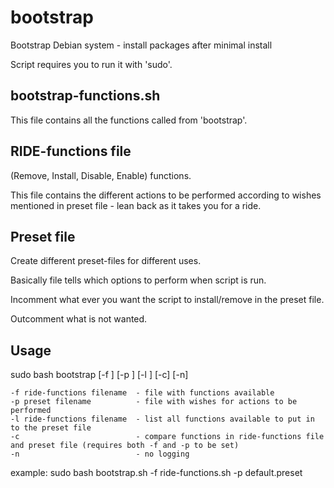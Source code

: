 # bootstrap
Bootstrap Debian system - install packages after minimal install

Script requires you to run it with 'sudo'.


## bootstrap-functions.sh
This file contains all the functions called from 'bootstrap'.


## RIDE-functions file
(Remove, Install, Disable, Enable) functions.

This file contains the different actions to be performed according to wishes mentioned in preset file - lean back as it takes you for a ride.


## Preset file
Create different preset-files for different uses.

Basically file tells which options to perform when script is run.

Incomment what ever you want the script to install/remove in the preset file.

Outcomment what is not wanted.


## Usage
sudo bash bootstrap [-f <ride-functions filename>] [-p <preset filename>] [-l <ride-functions filename>] [-c] [-n]

    -f ride-functions filename  - file with functions available
    -p preset filename          - file with wishes for actions to be performed
    -l ride-functions filename  - list all functions available to put in to the preset file
    -c                          - compare functions in ride-functions file and preset file (requires both -f and -p to be set)
    -n                          - no logging

example: sudo bash bootstrap.sh -f ride-functions.sh -p default.preset

